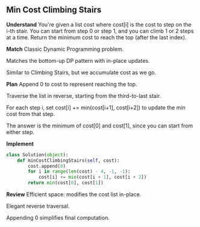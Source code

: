## Min Cost Climbing Stairs
**Understand**
You're given a list cost where cost[i] is the cost to step on the i-th stair.
You can start from step 0 or step 1, and you can climb 1 or 2 steps at a time.
Return the minimum cost to reach the top (after the last index).

**Match**
Classic Dynamic Programming problem.

Matches the bottom-up DP pattern with in-place updates.

Similar to Climbing Stairs, but we accumulate cost as we go.

**Plan**
Append 0 to cost to represent reaching the top.

Traverse the list in reverse, starting from the third-to-last stair.

For each step i, set cost[i] += min(cost[i+1], cost[i+2]) to update the min cost from that step.

The answer is the minimum of cost[0] and cost[1], since you can start from either step.

**Implement**
```python
class Solution(object):
    def minCostClimbingStairs(self, cost):
        cost.append(0)
        for i in range(len(cost) - 4, -1, -1):
            cost[i] += min(cost[i + 1], cost[i + 2])
        return min(cost[0], cost[1])
```
**Review**
Efficient space: modifies the cost list in-place.

Elegant reverse traversal.

Appending 0 simplifies final computation.